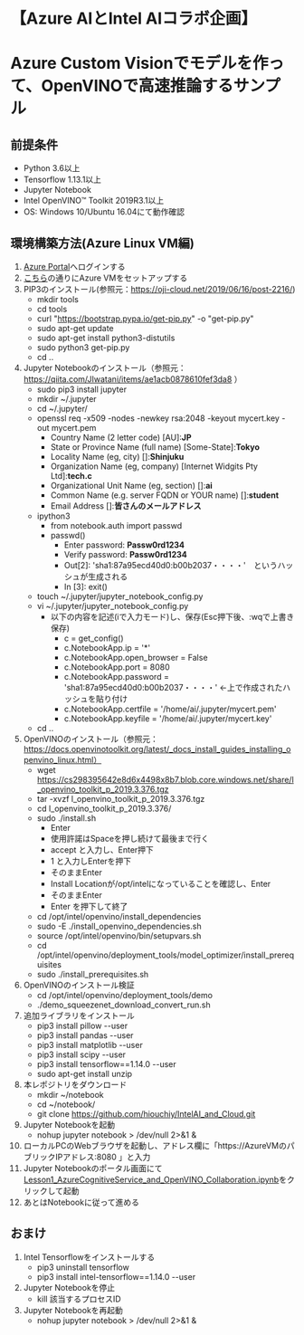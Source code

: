 # 【Azure AIとIntel AIコラボ企画】
# Azure Custom Visionでモデルを作って、OpenVINOで高速推論するサンプル

## 前提条件
- Python 3.6以上
- Tensorflow 1.13.1以上
- Jupyter Notebook
- Intel OpenVINO™ Toolkit 2019R3.1以上
- OS: Windows 10/Ubuntu 16.04にて動作確認

## 環境構築方法(Azure Linux VM編)
1. [Azure Portal](https://portal.azure.com/)へログインする
1. [こちら](azurevm_setup_instructions.pdf)の通りにAzure VMをセットアップする
1. PIP3のインストール(参照元：https://oji-cloud.net/2019/06/16/post-2216/)
    - mkdir tools
    - cd tools
    - curl "https://bootstrap.pypa.io/get-pip.py" -o "get-pip.py"
    - sudo apt-get update
    - sudo apt-get install python3-distutils
    - sudo python3 get-pip.py
    - cd ..
1. Jupyter Notebookのインストール（参照元：https://qiita.com/JIwatani/items/ae1acb0878610fef3da8 ）
    - sudo pip3 install jupyter
    - mkdir ~/.jupyter
    - cd ~/.jupyter/
    - openssl req -x509 -nodes -newkey rsa:2048 -keyout mycert.key -out mycert.pem
        - Country Name (2 letter code) [AU]:**JP**
        - State or Province Name (full name) [Some-State]:**Tokyo**
        - Locality Name (eg, city) []:**Shinjuku**
        - Organization Name (eg, company) [Internet Widgits Pty Ltd]:**tech.c**
        - Organizational Unit Name (eg, section) []:**ai**
        - Common Name (e.g. server FQDN or YOUR name) []:**student**
        - Email Address []:**皆さんのメールアドレス**
    - ipython3
        - from notebook.auth import passwd
        - passwd()
            - Enter password: **Passw0rd1234**
            - Verify password: **Passw0rd1234**
            - Out[2]: 'sha1:87a95ecd40d0:b00b2037・・・・'　というハッシュが生成される
            - In [3]: exit() 
    - touch ~/.jupyter/jupyter_notebook_config.py
    - vi ~/.jupyter/jupyter_notebook_config.py
        - 以下の内容を記述(iで入力モード)し、保存(Esc押下後、:wqで上書き保存)
            - c = get_config()
            - c.NotebookApp.ip = '*'
            - c.NotebookApp.open_browser = False
            - c.NotebookApp.port = 8080
            - c.NotebookApp.password = 'sha1:87a95ecd40d0:b00b2037・・・・'   ←上で作成されたハッシュを貼り付け
            - c.NotebookApp.certfile = '/home/ai/.jupyter/mycert.pem'
            - c.NotebookApp.keyfile = '/home/ai/.jupyter/mycert.key'
    - cd ..
1. OpenVINOのインストール（参照元：https://docs.openvinotoolkit.org/latest/_docs_install_guides_installing_openvino_linux.html）
    - wget https://cs298395642e8d6x4498x8b7.blob.core.windows.net/share/l_openvino_toolkit_p_2019.3.376.tgz
    - tar -xvzf l_openvino_toolkit_p_2019.3.376.tgz
    - cd l_openvino_toolkit_p_2019.3.376/
    - sudo ./install.sh
        - Enter
        - 使用許諾はSpaceを押し続けて最後まで行く
        - accept と入力し、Enter押下
        - 1 と入力しEnterを押下
        - そのままEnter
        - Install Locationが/opt/intelになっていることを確認し、Enter
        - そのままEnter
        - Enter を押下して終了
    - cd /opt/intel/openvino/install_dependencies
    - sudo -E ./install_openvino_dependencies.sh
    - source /opt/intel/openvino/bin/setupvars.sh
    - cd /opt/intel/openvino/deployment_tools/model_optimizer/install_prerequisites
    - sudo ./install_prerequisites.sh
1. OpenVINOのインストール検証
    - cd /opt/intel/openvino/deployment_tools/demo
    - ./demo_squeezenet_download_convert_run.sh
1. 追加ライブラリをインストール
    - pip3 install pillow --user
    - pip3 install pandas --user
    - pip3 install matplotlib --user
    - pip3 install scipy --user
    - pip3 install tensorflow==1.14.0 --user
    - sudo apt-get install unzip
1. 本レポジトリをダウンロード
    - mkdir ~/notebook
    - cd ~/notebook/
    - git clone https://github.com/hiouchiy/IntelAI_and_Cloud.git
1. Jupyter Notebookを起動
    - nohup jupyter notebook > /dev/null 2>&1 &
1. ローカルPCのWebブラウザを起動し、アドレス欄に「https://AzureVMのパブリックIPアドレス:8080 」と入力
1. Jupyter Notebookのポータル画面にて[Lesson1_AzureCognitiveService_and_OpenVINO_Collaboration.ipynb](Lesson1_AzureCognitiveService_and_OpenVINO_Collaboration.ipynb)をクリックして起動
1. あとはNotebookに従って進める

## おまけ
1. Intel Tensorflowをインストールする
    - pip3 uninstall tensorflow
    - pip3 install intel-tensorflow==1.14.0 --user
1. Jupyter Notebookを停止
    - kill 該当するプロセスID
1. Jupyter Notebookを再起動
    - nohup jupyter notebook > /dev/null 2>&1 &